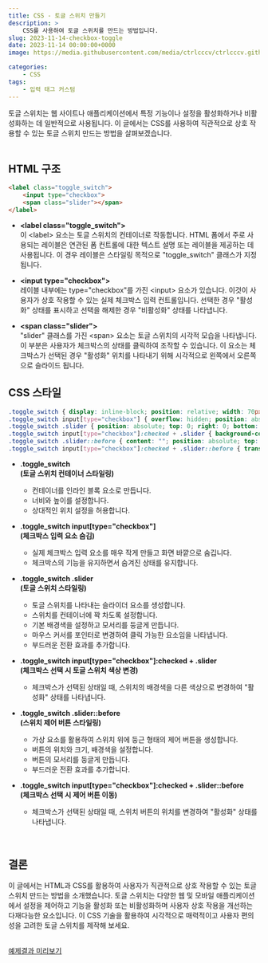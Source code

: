 ```yaml
---
title: CSS - 토글 스위치 만들기
description: >  
    CSS를 사용하여 토글 스위치를 만드는 방법입니다.
slug: 2023-11-14-checkbox-toggle
date: 2023-11-14 00:00:00+0000
image: https://media.githubusercontent.com/media/ctrlcccv/ctrlcccv.github.io/master/assets/img/post/2023-11-14-checkbox-toggle.webp

categories:
    - CSS
tags:
    - 입력 태그 커스텀
---
```

토글 스위치는 웹 사이트나 애플리케이션에서 특정 기능이나 설정을 활성화하거나 비활성화하는 데 일반적으로 사용됩니다. 이 글에서는 CSS를 사용하여 직관적으로 상호 작용할 수 있는 토글 스위치 만드는 방법을 살펴보겠습니다.  
<br>

## HTML 구조
```html
<label class="toggle_switch">
    <input type="checkbox">
    <span class="slider"></span>
</label>
```
* **&lt;label class="toggle_switch"&gt;**   
이 &lt;label&gt; 요소는 토글 스위치의 컨테이너로 작동합니다. HTML 폼에서 주로 사용되는 레이블은 연관된 폼 컨트롤에 대한 텍스트 설명 또는 레이블을 제공하는 데 사용됩니다. 이 경우 레이블은 스타일링 목적으로 "toggle_switch" 클래스가 지정됩니다.

* **<input type="checkbox"&gt;**   
레이블 내부에는 type="checkbox"를 가진 &lt;input&gt; 요소가 있습니다. 이것이 사용자가 상호 작용할 수 있는 실제 체크박스 입력 컨트롤입니다. 선택한 경우 "활성화" 상태를 표시하고 선택을 해제한 경우 "비활성화" 상태를 나타냅니다.

* **&lt;span class="slider"&gt;**   
"slider" 클래스를 가진 &lt;span&gt; 요소는 토글 스위치의 시각적 모습을 나타냅니다. 이 부분은 사용자가 체크박스의 상태를 클릭하여 조작할 수 있습니다. 이 요소는 체크박스가 선택된 경우 "활성화" 위치를 나타내기 위해 시각적으로 왼쪽에서 오른쪽으로 슬라이드 됩니다.  

<script async src="https://pagead2.googlesyndication.com/pagead/js/adsbygoogle.js?client=ca-pub-8535540836842352" crossorigin="anonymous"></script>
<ins class="adsbygoogle"
     style="display:block; text-align:center;"
     data-ad-layout="in-article"
     data-ad-format="fluid"
     data-ad-client="ca-pub-8535540836842352"
     data-ad-slot="2974559225"></ins>
<script>
     (adsbygoogle = window.adsbygoogle || []).push({});
</script>

## CSS 스타일
```css
.toggle_switch { display: inline-block; position: relative; width: 70px; height: 34px; } 
.toggle_switch input[type="checkbox"] { overflow: hidden; position: absolute; width: 1px; height: 1px; margin: -1px; font-size: initial; clip: rect(0 0 0 0); } 
.toggle_switch .slider { position: absolute; top: 0; right: 0; bottom: 0; left: 0; background-color: #ccc; border-radius: 34px; cursor: pointer; transition: 0.4s; } 
.toggle_switch input[type="checkbox"]:checked + .slider { background-color: #007bff; } 
.toggle_switch .slider::before { content: ""; position: absolute; top: 4px; left: 4px; width: 26px; height: 26px; background-color: #fff; border-radius: 50%; transition: 0.4s; } 
.toggle_switch input[type="checkbox"]:checked + .slider::before { transform:translateX(36px); } 
```


* **.toggle_switch**   
**(토글 스위치 컨테이너 스타일링)**
  * 컨테이너를 인라인 블록 요소로 만듭니다.
  * 너비와 높이를 설정합니다.
  * 상대적인 위치 설정을 허용합니다.

* **.toggle_switch input[type="checkbox"]**   
**(체크박스 입력 요소 숨김)**  
  * 실제 체크박스 입력 요소를 매우 작게 만들고 화면 바깥으로 숨깁니다.
  * 체크박스의 기능을 유지하면서 숨겨진 상태를 유지합니다.

* **.toggle_switch .slider**   
**(토글 스위치 스타일링)**  
  * 토글 스위치를 나타내는 슬라이더 요소를 생성합니다.
  * 스위치를 컨테이너에 꽉 차도록 설정합니다. 
  * 기본 배경색을 설정하고 모서리를 둥글게 만듭니다.
  * 마우스 커서를 포인터로 변경하여 클릭 가능한 요소임을 나타냅니다.
  * 부드러운 전환 효과를 추가합니다.

* **.toggle_switch input[type="checkbox"]:checked + .slider**  
**(체크박스 선택 시 토글 스위치 색상 변경)**  
  * 체크박스가 선택된 상태일 때, 스위치의 배경색을 다른 색상으로 변경하여 "활성화" 상태를 나타냅니다.

* **.toggle_switch .slider::before**  
**(스위치 제어 버튼 스타일링)**  
  * 가상 요소를 활용하여 스위치 위에 둥근 형태의 제어 버튼을 생성합니다.
  * 버튼의 위치와 크기, 배경색을 설정합니다.
  * 버튼의 모서리를 둥글게 만듭니다.
  * 부드러운 전환 효과를 추가합니다.

* **.toggle_switch input[type="checkbox"]:checked + .slider::before**  
**(체크박스 선택 시 제어 버튼 이동)**  
  * 체크박스가 선택된 상태일 때, 스위치 버튼의 위치를 변경하여 "활성화" 상태를 나타냅니다.  
<br>

## 결론
이 글에서는 HTML과 CSS를 활용하여 사용자가 직관적으로 상호 작용할 수 있는 토글 스위치 만드는 방법을 소개했습니다. 토글 스위치는 다양한 웹 및 모바일 애플리케이션에서 설정을 제어하고 기능을 활성화 또는 비활성화하며 사용자 상호 작용을 개선하는 다재다능한 요소입니다. 이 CSS 기술을 활용하여 시각적으로 매력적이고 사용자 편의성을 고려한 토글 스위치를 제작해 보세요.  
<br>

<div class="btn_wrap">
    <a href="https://ctrlcccv.github.io//ctrlcccv-demo/2023-11-14-checkbox-toggle/">예제결과 미리보기</a>
</div>